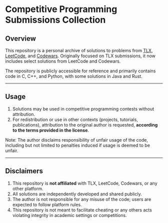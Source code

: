 # Competitive Programming Submissions Collection

## Overview

This repository is a personal archive of solutions to problems from [TLX](https://tlx.toki.id), [LeetCode](https://leetcode.com), and [Codewars](https://www.codewars.com). Originally focused on TLX submissions, it now includes select solutions from LeetCode and Codewars.

The repository is publicly accessible for reference and primarily contains code in C, C++, and Python, with some solutions in Java and Rust.

---

## Usage

1. Solutions may be used in competitive programming contests without attribution.
2. For redistribution or use in other contexts (projects, tutorials, publications), attribution to the original author is requested, **according to the terms provided in the license**.

Note: The author disclaims responsibility of unfair usage of the code, including but not limited to penalties induced if usage is deemed to be unfair.

---

## Disclaimers

1. This repository is **not affiliated** with TLX, LeetCode, Codewars, or any other platform.
2. All solutions are independently developed and shared publicly.
3. The author is not responsible for any misuse of the code; users are expected to follow platform rules.
4. This repository is not meant to facilitate cheating or any others acts violating integrity in academic settings or competitions.
